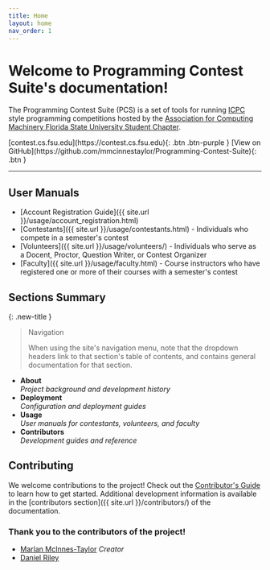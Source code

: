 ```yaml
---
title: Home
layout: home
nav_order: 1
---
```


# Welcome to Programming Contest Suite's documentation!

The Programming Contest Suite (PCS) is a set of tools for running [ICPC](https://icpc.global) style programming competitions hosted by the [Association for Computing Machinery Florida State University Student Chapter](https://fsu.acm.org). 

<span class="fs-5">
    [contest.cs.fsu.edu](https://contest.cs.fsu.edu){: .btn .btn-purple }
    [View on GitHub](https://github.com/mmcinnestaylor/Programming-Contest-Suite){: .btn }
</span>

<hr>

## User Manuals
- [Account Registration Guide]({{ site.url }}/usage/account_registration.html)
- [Contestants]({{ site.url }}/usage/contestants.html) - Individuals who compete in a semester's contest  
- [Volunteers]({{ site.url }}/usage/volunteers/) - Individuals who serve as a Docent, Proctor, Question Writer, or Contest Organizer  
- [Faculty]({{ site.url }}/usage/faculty.html) - Course instructors who have registered one or more of their courses with a semester's contest

## Sections Summary

{: .new-title }
> Navigation
>
> When using the site's navigation menu, note that the dropdown headers link to that section's table of contents, and contains general documentation for that section.

- **About**  
    *Project background and development history*
- **Deployment**  
    *Configuration and deployment guides*
- **Usage**  
    *User manuals for contestants, volunteers, and faculty*
- **Contributors**  
    *Development guides and reference*  

## Contributing

We welcome contributions to the project! Check out the [Contributor's Guide](https://github.com/mmcinnestaylor/Programming-Contest-Suite/blob/main/CONTRIBUTING.md) to learn how to get started. Additional development information is available in the [contributors section]({{ site.url }}/contributors/) of the documentation.

### Thank you to the contributors of the project!

- [Marlan McInnes-Taylor](https://github.com/mmcinnestaylor) *Creator*
- [Daniel Riley](https://github.com/danielmriley) 
